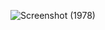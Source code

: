 ![Screenshot (1978)](https://github.com/user-attachments/assets/f5b8def6-4e5c-4f13-850c-5f7590187e85)
